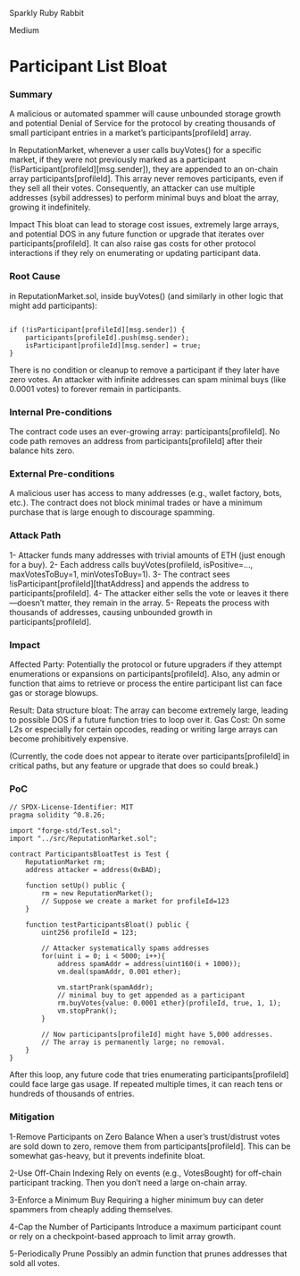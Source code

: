 Sparkly Ruby Rabbit

Medium

# Participant List Bloat

### Summary

A malicious or automated spammer will cause unbounded storage growth and potential Denial of Service for the protocol by creating thousands of small participant entries in a market’s participants[profileId] array.

In ReputationMarket, whenever a user calls buyVotes() for a specific market, if they were not previously marked as a participant (!isParticipant[profileId][msg.sender]), they are appended to an on-chain array participants[profileId]. This array never removes participants, even if they sell all their votes. Consequently, an attacker can use multiple addresses (sybil addresses) to perform minimal buys and bloat the array, growing it indefinitely.

Impact
This bloat can lead to storage cost issues, extremely large arrays, and potential DOS in any future function or upgrade that iterates over participants[profileId]. It can also raise gas costs for other protocol interactions if they rely on enumerating or updating participant data.

### Root Cause

in  ReputationMarket.sol, inside buyVotes() (and similarly in other logic that might add participants):

```solidity

if (!isParticipant[profileId][msg.sender]) {
    participants[profileId].push(msg.sender);
    isParticipant[profileId][msg.sender] = true;
}
```
There is no condition or cleanup to remove a participant if they later have zero votes.
An attacker with infinite addresses can spam minimal buys (like 0.0001 votes) to forever remain in participants.

### Internal Pre-conditions

The contract code uses an ever-growing array: participants[profileId].
No code path removes an address from participants[profileId] after their balance hits zero.

### External Pre-conditions

A malicious user has access to many addresses (e.g., wallet factory, bots, etc.).
The contract does not block minimal trades or have a minimum purchase that is large enough to discourage spamming.


### Attack Path

1- Attacker funds many addresses with trivial amounts of ETH (just enough for a buy).
2- Each address calls buyVotes(profileId, isPositive=..., maxVotesToBuy=1, minVotesToBuy=1).
3- The contract sees !isParticipant[profileId][thatAddress] and appends the address to participants[profileId].
4- The attacker either sells the vote or leaves it there—doesn’t matter, they remain in the array.
5- Repeats the process with thousands of addresses, causing unbounded growth in participants[profileId].


### Impact

Affected Party:
Potentially the protocol or future upgraders if they attempt enumerations or expansions on participants[profileId].
Also, any admin or function that aims to retrieve or process the entire participant list can face gas or storage blowups.

Result:
Data structure bloat: The array can become extremely large, leading to possible DOS if a future function tries to loop over it.
Gas Cost: On some L2s or especially for certain opcodes, reading or writing large arrays can become prohibitively expensive.

(Currently, the code does not appear to iterate over participants[profileId] in critical paths, but any feature or upgrade that does so could break.)

### PoC

```solidity
// SPDX-License-Identifier: MIT
pragma solidity ^0.8.26;

import "forge-std/Test.sol";
import "../src/ReputationMarket.sol";

contract ParticipantsBloatTest is Test {
    ReputationMarket rm;
    address attacker = address(0xBAD);

    function setUp() public {
        rm = new ReputationMarket();
        // Suppose we create a market for profileId=123
    }

    function testParticipantsBloat() public {
        uint256 profileId = 123;

        // Attacker systematically spams addresses
        for(uint i = 0; i < 5000; i++){
            address spamAddr = address(uint160(i + 1000)); 
            vm.deal(spamAddr, 0.001 ether);

            vm.startPrank(spamAddr);
            // minimal buy to get appended as a participant
            rm.buyVotes{value: 0.0001 ether}(profileId, true, 1, 1);
            vm.stopPrank();
        }

        // Now participants[profileId] might have 5,000 addresses.
        // The array is permanently large; no removal.
    }
}
```
After this loop, any future code that tries enumerating participants[profileId] could face large gas usage. If repeated multiple times, it can reach tens or hundreds of thousands of entries.



### Mitigation

1-Remove Participants on Zero Balance
When a user’s trust/distrust votes are sold down to zero, remove them from participants[profileId]. This can be somewhat gas-heavy, but it prevents indefinite bloat.

2-Use Off-Chain Indexing
Rely on events (e.g., VotesBought) for off-chain participant tracking. Then you don’t need a large on-chain array.

3-Enforce a Minimum Buy
Requiring a higher minimum buy can deter spammers from cheaply adding themselves.

4-Cap the Number of Participants
Introduce a maximum participant count or rely on a checkpoint-based approach to limit array growth.

5-Periodically Prune
Possibly an admin function that prunes addresses that sold all votes.
